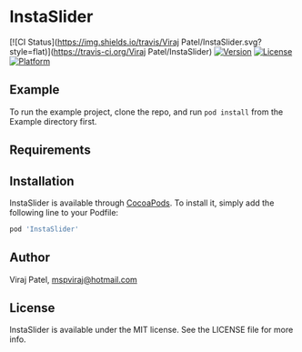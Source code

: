 # InstaSlider

[![CI Status](https://img.shields.io/travis/Viraj Patel/InstaSlider.svg?style=flat)](https://travis-ci.org/Viraj Patel/InstaSlider)
[![Version](https://img.shields.io/cocoapods/v/InstaSlider.svg?style=flat)](https://cocoapods.org/pods/InstaSlider)
[![License](https://img.shields.io/cocoapods/l/InstaSlider.svg?style=flat)](https://cocoapods.org/pods/InstaSlider)
[![Platform](https://img.shields.io/cocoapods/p/InstaSlider.svg?style=flat)](https://cocoapods.org/pods/InstaSlider)

## Example

To run the example project, clone the repo, and run `pod install` from the Example directory first.

## Requirements

## Installation

InstaSlider is available through [CocoaPods](https://cocoapods.org). To install
it, simply add the following line to your Podfile:

```ruby
pod 'InstaSlider'
```

## Author

Viraj Patel, mspviraj@hotmail.com

## License

InstaSlider is available under the MIT license. See the LICENSE file for more info.
